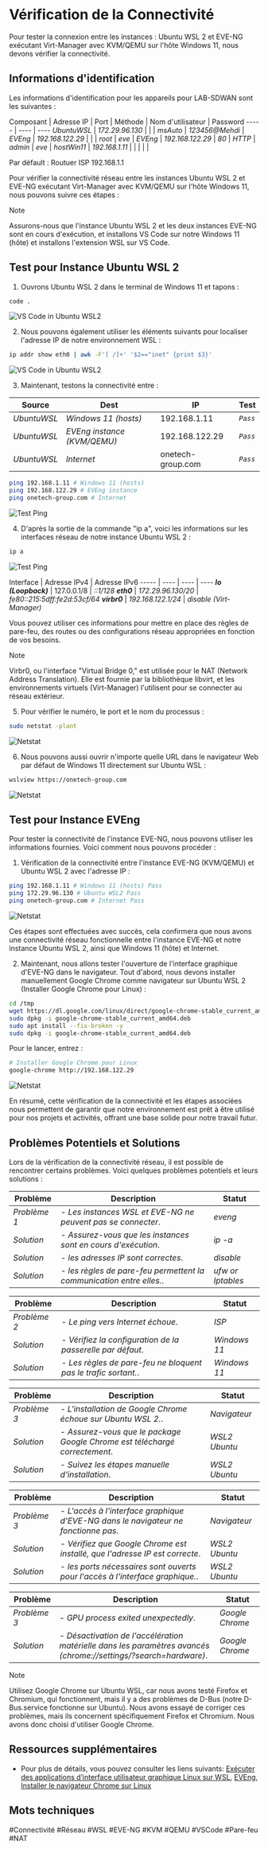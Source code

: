 # Vérification de la Connectivité

Pour tester la connexion entre les instances : Ubuntu WSL 2 et EVE-NG exécutant Virt-Manager avec KVM/QEMU sur l'hôte Windows 11, nous devons vérifier la connectivité.

## Informations d'identification

Les informations d'identification pour les appareils pour LAB-SDWAN sont les suivantes :

Composant | Adresse IP | Port | Méthode | Nom d'utilisateur | Password
-----    | ----            | ----
*UbuntuWSL* | *172.29.96.130* | | | *msAuto* | *123456@Mehdi* |
*EVEng* | *192.168.122.29* | | | *root* | *eve* |
*EVEng* | *192.168.122.29* | *80* | *HTTP* | *admin* | *eve* |
*hostWin11* | *192.168.1.11* | | | |  |

Par défault : Routuer ISP 192.168.1.1

Pour vérifier la connectivité réseau entre les instances Ubuntu WSL 2 et EVE-NG exécutant Virt-Manager avec KVM/QEMU sur l'hôte Windows 11, nous pouvons suivre ces étapes :

> [!NOTE]
> Assurons-nous que l'instance Ubuntu WSL 2 et les deux instances EVE-NG sont en cours d'exécution, et installons VS Code sur notre Windows 11 (hôte) et installons l'extension WSL sur VS Code.

## Test pour Instance Ubuntu WSL 2

1. Ouvrons Ubuntu WSL 2 dans le terminal de Windows 11 et tapons :

```bash
code .
```

![VS Code in Ubuntu WSL2](/images/vs-code-ubuntu.png)

2. Nous pouvons également utiliser les éléments suivants pour localiser l'adresse IP de notre environnement WSL :

```bash
ip addr show eth0 | awk -F'[ /]+' '$2=="inet" {print $3}'
```

![VS Code in Ubuntu WSL2](/images/ip-ubuntu-wsl.png)

3. Maintenant, testons la connectivité entre :

Source | Dest | IP   | Test
-----    | ----        | ---- | ----
*UbuntuWSL* | *Windows 11 (hosts)* | 192.168.1.11 | *`Pass`*
*UbuntuWSL* | *EVEng instance (KVM/QEMU)* | 192.168.122.29 | *`Pass`*
*UbuntuWSL* | *Internet* | onetech-group.com | *`Pass`*

```bash
ping 192.168.1.11 # Windows 11 (hosts)
ping 192.168.122.29 # EVEng instance
ping onetech-group.com # Internet
```

![Test Ping](/images/testing-wsl-ping.png)

4. D'après la sortie de la commande "ip a", voici les informations sur les interfaces réseau de notre instance Ubuntu WSL 2 :

```bash
ip a
```
![Test Ping](/images/ip-a.png)

Interface | Adresse IPv4 | Adresse IPv6
-----    | ----        | ---- | ----
***lo (Loopback)*** | 127.0.0.1/8 | *::1/128*
***eth0*** | *172.29.96.130/20* | *fe80::215:5dff:fe2d:53cf/64*
***virbr0*** | *192.168.122.1/24* | *disable (Virt-Manager)* 

Vous pouvez utiliser ces informations pour mettre en place des règles de pare-feu, des routes ou des configurations réseau appropriées en fonction de vos besoins.

> [!NOTE]
> Virbr0, ou l'interface "Virtual Bridge 0," est utilisée pour le NAT (Network Address Translation). Elle est fournie par la bibliothèque libvirt, et les environnements virtuels (Virt-Manager) l'utilisent pour se connecter au réseau extérieur.

5. Pour vérifier le numéro, le port et le nom du processus :

```bash
sudo netstat -plant
```
![Netstat](/images/netstat.png)

6. Nous pouvons aussi ouvrir n'importe quelle URL dans le navigateur Web par défaut de Windows 11 directement sur Ubuntu WSL :

```bash
wslview https://onetech-group.com
```

![Netstat](/images/wslviews.png)


## Test pour Instance EVEng

Pour tester la connectivité de l'instance EVE-NG, nous pouvons utiliser les informations fournies. Voici comment nous pouvons procéder :

1. Vérification de la connectivité entre l'instance EVE-NG (KVM/QEMU) et Ubuntu WSL 2 avec l'adresse IP :

```bash
ping 192.168.1.11 # Windows 11 (hosts) Pass
ping 172.29.96.130 # Ubuntu WSL2 Pass
ping onetech-group.com # Internet Pass
```

![Netstat](/images/eveng-ping.png)

Ces étapes sont effectuées avec succès, cela confirmera que nous avons une connectivité réseau fonctionnelle entre l'instance EVE-NG et notre instance Ubuntu WSL 2, ainsi que Windows 11 (hôte) et Internet.

2. Maintenant, nous allons tester l'ouverture de l'interface graphique d'EVE-NG dans le navigateur. Tout d'abord, nous devons installer manuellement Google Chrome comme navigateur sur Ubuntu WSL 2 (Installer Google Chrome pour Linux) :

```bash
cd /tmp
wget https://dl.google.com/linux/direct/google-chrome-stable_current_amd64.deb
sudo dpkg -i google-chrome-stable_current_amd64.deb
sudo apt install --fix-broken -y
sudo dpkg -i google-chrome-stable_current_amd64.deb
```

Pour le lancer, entrez :

```bash
# Installer Google Chrome pour Linux
google-chrome http://192.168.122.29
```
![Netstat](/images/eveng-chrome-UI.png)

En résumé, cette vérification de la connectivité et les étapes associées nous permettent de garantir que notre environnement est prêt à être utilisé pour nos projets et activités, offrant une base solide pour notre travail futur.

## Problèmes Potentiels et Solutions

Lors de la vérification de la connectivité réseau, il est possible de rencontrer certains problèmes. Voici quelques problèmes potentiels et leurs solutions :

Problème | Description | Statut
-----    | ----            | ----
*Problème 1* | *- Les instances WSL et EVE-NG ne peuvent pas se connecter*. | *eveng*
*Solution* | *- Assurez-vous que les instances sont en cours d'exécution*. | *ip -a*
*Solution* | *- les adresses IP sont correctes*. | *disable*
*Solution* | *- les règles de pare-feu permettent la communication entre elles.*. | *ufw or Iptables*

Problème | Description | Statut
-----    | ----            | ----
*Problème 2* | *- Le ping vers Internet échoue*. | *ISP*
*Solution* | *- Vérifiez la configuration de la passerelle par défaut*. | *Windows 11*
*Solution* | *- Les règles de pare-feu ne bloquent pas le trafic sortant.*. | *Windows 11*

Problème | Description | Statut
-----    | ----            | ----
*Problème 3* | *- L'installation de Google Chrome échoue sur Ubuntu WSL 2.*. | *Navigateur*
*Solution* | *- Assurez-vous que le package Google Chrome est téléchargé correctement*. | *WSL2 Ubuntu*
*Solution* | *- Suivez les étapes manuelle d'installation*. | *WSL2 Ubuntu*

Problème | Description | Statut
-----    | ----            | ----
*Problème 3* | *- L'accès à l'interface graphique d'EVE-NG dans le navigateur ne fonctionne pas*. | *Navigateur*
*Solution* | *- Vérifiez que Google Chrome est installé, que l'adresse IP est correcte*. | *WSL2 Ubuntu*
*Solution* | *- les ports nécessaires sont ouverts pour l'accès à l'interface graphique.*. | *WSL2 Ubuntu*

Problème | Description | Statut
-----    | ----            | ----
*Problème 3* | *- GPU process exited unexpectedly*. | *Google Chrome*
*Solution* | *- Désactivation de l'accélération matérielle dans les paramètres avancés (chrome://settings/?search=hardware)*. | *Google Chrome*

> [!NOTE]
> Utilisez Google Chrome sur Ubuntu WSL, car nous avons testé Firefox et Chromium, qui fonctionnent, mais il y a des problèmes de D-Bus (notre D-Bus.service fonctionne sur Ubuntu). Nous avons essayé de corriger ces problèmes, mais ils concernent spécifiquement Firefox et Chromium. Nous avons donc choisi d'utiliser Google Chrome.

## Ressources supplémentaires

- Pour plus de détails, vous pouvez consulter les liens suivants: [Exécuter des applications d’interface utilisateur graphique Linux sur WSL](https://learn.microsoft.com/fr-fr/windows/wsl/tutorials/gui-apps), [EVEng](https://www.eve-ng.net/index.php/documentation/), [Installer le navigateur Chrome sur Linux](https://support.google.com/chrome/a/answer/9025903?hl=fr)

## Mots techniques

#Connectivité #Réseau #WSL #EVE-NG #KVM #QEMU #VSCode #Pare-feu #NAT